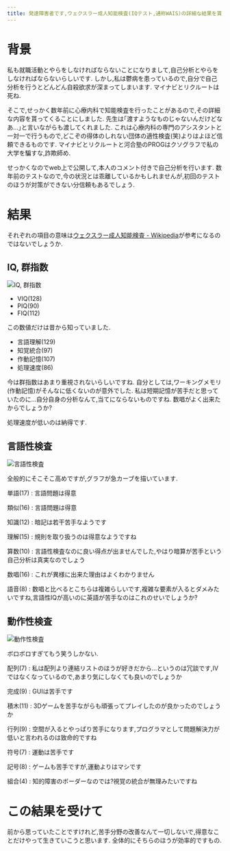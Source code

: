 ```yaml
---
title: 発達障害者です,ウェクスラー成人知能検査(IQテスト,通称WAIS)の詳細な結果を貰ってきました,本人が自己分析を行います
---
```


# 背景

私も就職活動とやらをしなければならないことになりまして,自己分析とやらをしなければならないらしいです.
しかし,私は鬱病を患っているので,自分で自己分析を行うとどんどん自殺欲求が深まってしまいます.
マイナビとリクルートは死ね.

そこで,せっかく数年前に心療内科で知能検査を行ったことがあるので,その詳細な内容を貰ってくることにしました.
先生は｢渡すようなものじゃないんだけどなあ…｣と言いながらも渡してくれました.
これは心療内科の専門のアシスタントと一対一で行うもので,どこぞの得体のしれない団体の適性検査(笑)よりはよほど信頼できるものです.
マイナビとリクルートと河合塾のPROGはクソグラフで私の大学を騙すな,詐欺師め.

せっかくなのでweb上で公開して,本人のコメント付きで自己分析を行います.
数年前のテストなので,今の状況とは乖離しているかもしれませんが,初回のテストのほうが対策ができない分信頼もあるでしょう.

# 結果

それぞれの項目の意味は[ウェクスラー成人知能検査 - Wikipedia](https://ja.wikipedia.org/wiki/%E3%82%A6%E3%82%A7%E3%82%AF%E3%82%B9%E3%83%A9%E3%83%BC%E6%88%90%E4%BA%BA%E7%9F%A5%E8%83%BD%E6%A4%9C%E6%9F%BB)が参考になるのではないでしょうか.

## IQ, 群指数

![IQ, 群指数](/file/2017-02-08-iq-1.png)

* VIQ(128)
* PIQ(90)
* FIQ(112)

この数値だけは昔から知っていました.

* 言語理解(129)
* 知覚統合(97)
* 作動記憶(107)
* 処理速度(86)

今は群指数はあまり重視されないらしいですね.
自分としては,ワーキングメモリ(作動記憶)がそんなに低くないのが意外でした.
私は短期記憶が苦手だと思っていたのに…自分自身の分析なんて,当てにならないものですね.
数唱がよく出来たからでしょうか?

処理速度が低いのは納得です.

## 言語性検査

![言語性検査](/file/2017-02-08-iq-2.png)

全般的にそこそこ高めですが,グラフが急カーブを描いています.

単語(17)
:    言語問題は得意

類似(16)
:    言語問題は得意

知識(12)
:    暗記は若干苦手なようです

理解(15)
:    規則を取り扱うのは得意なようですね

算数(10)
:    言語性検査なのに良い得点が出ませんでした,やはり暗算が苦手という自己分析は真実なのでしょう

数唱(16)
:    これが異様に出来た理由はよくわかりません

語音(8)
:    数唱と比べるとこちらは複雑らしいです,複雑な要素が入るとダメみたいですね,言語性IQが高いのに英語が苦手なのはこれのせいでしょうか?

## 動作性検査

![動作性検査](/file/2017-02-08-iq-3.png)

ボロボロすぎてもう笑うしかない.

配列(7)
:    私は配列より連結リストのほうが好きだから…というのは冗談です,Ⅳではなくなっているので,あまり気にしなくても良いのでしょうか

完成(9)
:    GUIは苦手です

積木(11)
:    3Dゲームを苦手ながらも頑張ってプレイしたのが良かったのでしょうか

行列(9)
:    空間が入るとやっぱり苦手になります,プログラマとして問題解決力が低いと言われるのは致命的ですね

符号(7)
:    運動は苦手です

記号(8)
:    ゲームも苦手ですが,運動よりはマシです

組合(4)
:    知的障害のボーダーなのでは?視覚の統合が無理みたいですね

# この結果を受けて

前から思っていたことですけれど,苦手分野の改善なんて一切しないで,得意なことだけやって生きていこうと思います.
全体的にそちらのほうが効率的ですもの.
